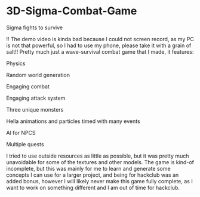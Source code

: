 # 3D-Sigma-Combat-Game
Sigma fights to survive

!! The demo video is kinda bad because I could not screen record, as my PC is not that powerful, so I had to use my phone, please take it with a grain of salt!!
Pretty much just a wave-survival combat game that I made, it features:

 Physics 

Random world generation 

Engaging combat 

Engaging attack system 

Three unique monsters 

Hella animations and particles timed with many events 

AI for NPCS 

Multiple quests

I tried to use outside resources as little as possible, but it was pretty much unavoidable for some of the textures and other models. The game is kind-of incomplete, but this was mainly for me to learn and generate some concepts I can use for a larger project, and being for hackclub was an added bonus, however I will likely never make this game fully complete, as I want to work on something different and I am out of time for hackclub.
